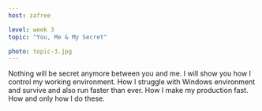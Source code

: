 ```yaml
---
host: zafree

level: week 3
topic: "You, Me & My Secret"

photo: topic-3.jpg
---
```


Nothing will be secret anymore between you and me. I will show you how I control my working environment. How I struggle with Windows environment and survive and also run faster than ever. How I make my production fast. How and only how I do these.
